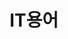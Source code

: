 ---
layout: "writing_by_category"
category: "IT용어"

# url에 대문자 섞이면 post와 연결이 안됨
permalink: "/writing/category/it-용어/"
header-img: "assets/owner/hero/archive-bg.jpg"

title: "IT용어"
---